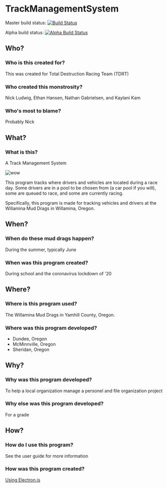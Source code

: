 # TrackManagementSystem


Master build status: [![Build Status](https://travis-ci.org/Zynh0722/TrackManagementSystem.svg?branch=master)](https://travis-ci.org/Zynh0722/TrackManagementSystem)

Alpha build status: [![Alpha Build Status](https://travis-ci.org/Zynh0722/TrackManagementSystem.svg?branch=alpha)](https://travis-ci.org/Zynh0722/TrackManagementSystem)

## Who?
### Who is this created for?
This was created for Total Destruction Racing Team (TDRT)

### Who created this monstrosity?
Nick Ludwig, Ethan Hansen, Nathan Gabrielsen, and Kaylani Kam

### Who's most to blame?
Probably Nick


## What?
### What is this?
A Track Management System

![wow](https://media.giphy.com/media/l3q2K5jinAlChoCLS/giphy.gif)

This program tracks where drivers and vehicles are located during a race day. Some drivers are in a pool to be chosen from (a car pool if you will), some are queued to race, and some are currently racing.

Specifically, this program is made for tracking vehicles and drivers at the Willamina Mud Drags in Willamina, Oregon.


## When?
### When do these mud drags happen?
During the summer, typically June

### When was this program created?
During school and the coronavirus lockdown of '20


## Where?
### Where is this program used?
The Willamina Mud Drags in Yamhill County, Oregon.

### Where was this program developed?
- Dundee, Oregon
- McMinnville, Oregon
- Sheridan, Oregon


## Why?
### Why was this program developed?
To help a local organization manage a personel and file organization project

### Why else was this program developed?
For a grade


## How?
### How do I use this program?
See the user guide for more information

### How was this program created?
[Using Electron.js](https://www.electronjs.org)